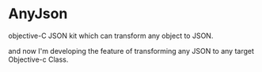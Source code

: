 AnyJson
=======

objective-C JSON kit which can transform any object to JSON.

and now I'm developing the feature of transforming any JSON to any target Objective-c Class.
